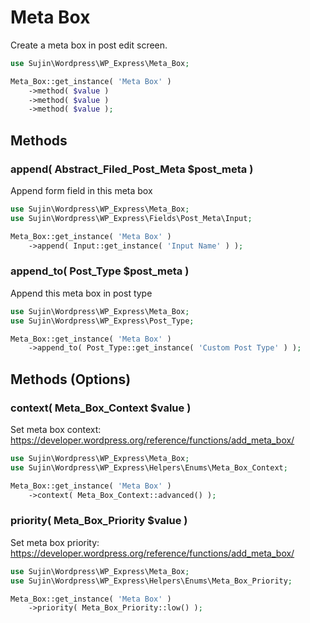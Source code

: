 # Meta Box
Create a meta box in post edit screen.

```php
use Sujin\Wordpress\WP_Express\Meta_Box;

Meta_Box::get_instance( 'Meta Box' )
    ->method( $value )
    ->method( $value )
    ->method( $value );
```

## Methods
### append( Abstract_Filed_Post_Meta $post_meta )
Append form field in this meta box

```php
use Sujin\Wordpress\WP_Express\Meta_Box;
use Sujin\Wordpress\WP_Express\Fields\Post_Meta\Input;

Meta_Box::get_instance( 'Meta Box' )
    ->append( Input::get_instance( 'Input Name' ) );
```

### append_to( Post_Type $post_meta )
Append this meta box in post type

```php
use Sujin\Wordpress\WP_Express\Meta_Box;
use Sujin\Wordpress\WP_Express\Post_Type;

Meta_Box::get_instance( 'Meta Box' )
    ->append_to( Post_Type::get_instance( 'Custom Post Type' ) );
```

## Methods (Options)
### context( Meta_Box_Context $value )
Set meta box context: https://developer.wordpress.org/reference/functions/add_meta_box/

```php
use Sujin\Wordpress\WP_Express\Meta_Box;
use Sujin\Wordpress\WP_Express\Helpers\Enums\Meta_Box_Context;

Meta_Box::get_instance( 'Meta Box' )
    ->context( Meta_Box_Context::advanced() );
```

### priority( Meta_Box_Priority $value )
Set meta box priority: https://developer.wordpress.org/reference/functions/add_meta_box/

```php
use Sujin\Wordpress\WP_Express\Meta_Box;
use Sujin\Wordpress\WP_Express\Helpers\Enums\Meta_Box_Priority;

Meta_Box::get_instance( 'Meta Box' )
    ->priority( Meta_Box_Priority::low() );
```
